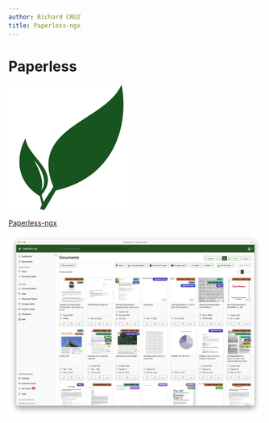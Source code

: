 ```yaml
---
author: Richard CRUZ
title: Paperless-ngx
---
```


# Paperless

![Logo Paperless-ngx](../img/logo_paperless.png)

[Paperless-ngx](https://docs.paperless-ngx.com/)

![Paperless-ngx](../img/paperless.png)
